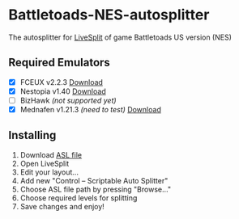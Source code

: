 # Battletoads-NES-autosplitter

The autosplitter for [LiveSplit](https://github.com/LiveSplit/LiveSplit/releases) of game Battletoads US version (NES)

## Required Emulators
- [x] FCEUX v2.2.3 [Download](http://www.fceux.com/web/download.html)
- [x] Nestopia v1.40 [Download](http://nestopia.sourceforge.net/downloads.html)
- [ ] BizHawk _(not supported yet)_
- [x] Mednafen v1.21.3 _(need to test)_ [Download](https://mednafen.github.io/)

## Installing
1. Download [ASL file](https://github.com/BroDMax/Battletoads-NES-autosplitter/archive/master.zip)
2. Open LiveSplit
3. Edit your layout...
4. Add new "Control – Scriptable Auto Splitter"
5. Choose ASL file path by pressing "Browse..."
6. Choose required levels for splitting
7. Save changes and enjoy!
